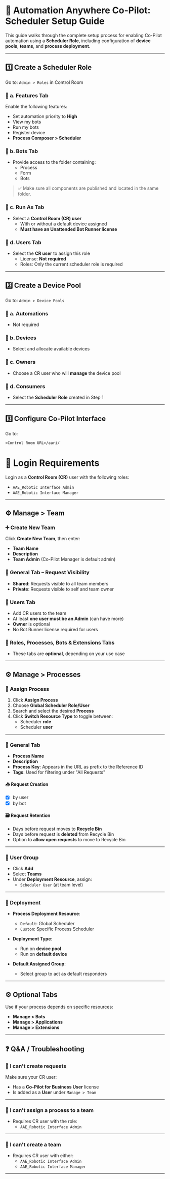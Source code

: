 # 🧭 Automation Anywhere Co-Pilot: Scheduler Setup Guide

This guide walks through the complete setup process for enabling Co-Pilot automation using a **Scheduler Role**, including configuration of **device pools**, **teams**, and **process deployment**.

---

## 1️⃣ Create a Scheduler Role

Go to: `Admin > Roles` in Control Room

### 🔹 a. Features Tab
Enable the following features:

- Set automation priority to **High**
- View my bots
- Run my bots
- Register device
- **Process Composer > Scheduler**

### 🔹 b. Bots Tab

- Provide access to the folder containing:
  - Process
  - Form
  - Bots

> ✅ Make sure all components are published and located in the same folder.

### 🔹 c. Run As Tab

- Select a **Control Room (CR) user**
  - With or without a default device assigned
  - **Must have an Unattended Bot Runner license**

### 🔹 d. Users Tab

- Select the **CR user** to assign this role
  - License: **Not required**
  - Roles: Only the current scheduler role is required

---

## 2️⃣ Create a Device Pool

Go to: `Admin > Device Pools`

### 🔹 a. Automations
- Not required

### 🔹 b. Devices
- Select and allocate available devices

### 🔹 c. Owners
- Choose a CR user who will **manage** the device pool

### 🔹 d. Consumers
- Select the **Scheduler Role** created in Step 1

---

## 3️⃣ Configure Co-Pilot Interface

Go to:  
```text
<Control Room URL>/aari/
```
# 🔐 Login Requirements

Login as a **Control Room (CR)** user with the following roles:

- `AAE_Robotic Interface Admin`
- `AAE_Robotic Interface Manager`

---

## ⚙️ Manage > Team

### ➕ Create New Team
Click **Create New Team**, then enter:

- **Team Name**
- **Description**
- **Team Admin** (Co-Pilot Manager is default admin)

### 🔸 General Tab – Request Visibility

- **Shared**: Requests visible to all team members
- **Private**: Requests visible to self and team owner

### 🔸 Users Tab

- Add CR users to the team
- At least **one user must be an Admin** (can have more)
- **Owner** is optional
- No Bot Runner license required for users

### 🔸 Roles, Processes, Bots & Extensions Tabs

- These tabs are **optional**, depending on your use case

---

## ⚙️ Manage > Processes

### 🔄 Assign Process

1. Click **Assign Process**
2. Choose **Global Scheduler Role/User**
3. Search and select the desired **Process**
4. Click **Switch Resource Type** to toggle between:
   - Scheduler **role**
   - Scheduler **user**

---

### 🔸 General Tab

- **Process Name**
- **Description**
- **Process Key**: Appears in the URL as prefix to the Reference ID
- **Tags**: Used for filtering under "All Requests"

#### 📥 Request Creation

- [x] by user  
- [x] by bot

#### 🗃️ Request Retention

- Days before request moves to **Recycle Bin**
- Days before request is **deleted** from Recycle Bin
- Option to **allow open requests** to move to Recycle Bin

---

### 🔸 User Group

- Click **Add**
- Select **Teams**
- Under **Deployment Resource**, assign:
  - `Scheduler User` (at team level)

---

### 🔸 Deployment

- **Process Deployment Resource**:
  - `Default`: Global Scheduler
  - `Custom`: Specific Process Scheduler

- **Deployment Type**:
  - Run on **device pool**
  - Run on **default device**

- **Default Assigned Group**:
  - Select group to act as default responders

---

## ⚙️ Optional Tabs

Use if your process depends on specific resources:

- **Manage > Bots**
- **Manage > Applications**
- **Manage > Extensions**

---

## ❓ Q&A / Troubleshooting

### 🔸 I can't create requests

Make sure your CR user:

- Has a **Co-Pilot for Business User** license
- Is added as a **User** under `Manage > Team`

---

### 🔸 I can't assign a process to a team

- Requires CR user with the role:
  - `AAE_Robotic Interface Admin`

---

### 🔸 I can't create a team

- Requires CR user with either:
  - `AAE_Robotic Interface Admin`
  - `AAE_Robotic Interface Manager`

---
